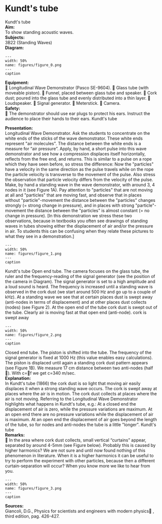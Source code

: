 # Kundt's tube 
 Kundt's tube   
<b> Aim: </b>  
 To show standing acoustic waves.    
<b> Subjects: </b>  
 3B22 (Standing Waves)   
<b> Diagram: </b>  
    
```{figure} figures/figure_0.png  
---  
width: 50%  
name: figures/figure_0.png  
---  
caption  
``` 
    
<b> Equipment: </b>  
  Longitudinal Wave Demonstrator (Pasco SE-9604).  Glass tube (with moveable piston).  Funnel, placed between glass tube and speaker.  Cork dust; poured into the glass tube and evenly distributed into a thin layer.  Loudspeaker.  Signal generator.  Meterstick.  Camera.   
<b> Safety: </b>  
  The demonstrator should use ear plugs to protect his ears. Instruct the audience to place their hands to their ears. Kundt's tube
    
<b> Presentation: </b>  
 Longitudinal Wave Demonstrator. Ask the students to concentrate on the white ends of the sticks of the wave demonstrator. These white ends represent "air molecules". The distance between the white ends is a measure for “air pressure”. Apply, by hand, a short pulse into this wave demonstrator and see how a compression displaces itself horizontally, reflects from the free end, and returns. This is similar to a pulse on a rope which they have seen before, so stress the difference: Now the "particles" have a velocity in the same direction as the pulse travels while on the rope the particle velocity is transverse to the movement of the pulse. Also stress the observation that particle velocity differs from the velocity of the pulse. Make, by hand a standing wave in the wave demonstrator, with around 3, 4 nodes in it (see Figure 1A). Pay attention to "particles" that are not moving at all and "particles" that are moving fast, and observe that in places without "particle"-movement the distance between the "particles" changes strongly (= strong change in pressure), and in places with strong "particle"-movement the distance between the "particles" is almost constant (= no change in pressure). [In this demonstration we stress these two observations, because in textbooks you often see drawings of standing waves in tubes showing either the displacement of air and/or the pressure in air. To students this can be confusing when they relate these pictures to what they see in a demonstration.]     
```{figure} figures/figure_1.png  
---  
width: 50%  
name: figures/figure_1.png  
---  
caption  
``` 
 Kundt's tube Open end tube. The camera focuses on the glass tube, the ruler and the frequency-reading of the signal generator (see the position of the camera in Diagram). The signal generator is set to a high amplitude and a loud sound is heard. The frequency is increased until a standing wave is observed in the cork dust (we start around 500 Hz and go up to a couple of kHz). At a standing wave we see that at certain places dust is swept away (anti-nodes in terms of displacement) and at other places dust collects (nodes) (see Figure 2). At the open end of the tube cork dust is swept out of the tube. Clearly air is moving fast at that open end (anti-node). cork is swept away   
```{figure} figures/figure_2.png  
---  
width: 50%  
name: figures/figure_2.png  
---  
caption  
``` 
 Closed end tube. The piston is shifted into the tube. The frequency of the signal generator is fixed at 1000 Hz (this value enables easy calculations). The piston is displaced until again a standing cork dust pattern appears (see Figure 1B). We measure 17 cm distance between two anti-nodes (half ). With c=f  we get c=340 m/sec.    
<b> Explanation: </b>  
 In Kundt's tube (1866) the cork dust is so light that moving air easily displaces it when a strong standing wave occurs. The cork is swept away at places where the air is in motion. The cork dust collects at places where the air is not moving. Referring to the Longitudinal Wave Demonstrator highlights what happens in Kundt's tube, e.g.: At a closed end the displacement of air is zero, while the pressure variations are maximum. At an open end there are no pressure variations while the displacement of air is maximum. At an open end the displacement of air goes beyond the length of the tube, so for nodes and anti-nodes the tube is a little "longer".              Kundt's tube   
<b> Remarks: </b>  
  In the area where cork dust collects, small vertical “curtains” appear, separated by around 4-5mm (see Figure below). Probably this is caused by higher harmonics? We are not sure and until now found nothing of this phenomenon in literature. When it is a higher harmonics it can be useful to try to perform the experiment with other particles, because then a different curtain-separation will occur? When you know more we like to hear from you.   
```{figure} figures/figure_3.png  
---  
width: 50%  
name: figures/figure_3.png  
---  
caption  
``` 
     
<b> Sources: </b>  
 Giancoli, D.G., Physics for scientists and engineers with modern physics , third edition, pag. 426-427.  